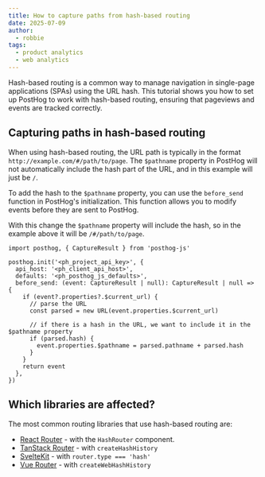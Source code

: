 ```yaml
---
title: How to capture paths from hash-based routing
date: 2025-07-09
author:
  - robbie
tags:
  - product analytics
  - web analytics
---
```


Hash-based routing is a common way to manage navigation in single-page applications (SPAs) using the URL hash. This tutorial shows you how to set up PostHog to work with hash-based routing, ensuring that pageviews and events are tracked correctly.

## Capturing paths in hash-based routing

When using hash-based routing, the URL path is typically in the format `http://example.com/#/path/to/page`. The `$pathname` property in PostHog will not automatically include the hash part of the URL, and in this example will just be `/`.

To add the hash to the `$pathname` property, you can use the `before_send` function in PostHog's initialization. This function allows you to modify events before they are sent to PostHog.

With this change the `$pathname` property will include the hash, so in the example above it will be `/#/path/to/page`.

```tsx
import posthog, { CaptureResult } from 'posthog-js'

posthog.init('<ph_project_api_key>', {
  api_host: '<ph_client_api_host>',
  defaults: '<ph_posthog_js_defaults>',
  before_send: (event: CaptureResult | null): CaptureResult | null => {
    if (event?.properties?.$current_url) {
      // parse the URL
      const parsed = new URL(event.properties.$current_url)

      // if there is a hash in the URL, we want to include it in the $pathname property
      if (parsed.hash) {
        event.properties.$pathname = parsed.pathname + parsed.hash
      }
    }
    return event
  },
})
```

## Which libraries are affected?

The most common routing libraries that use hash-based routing are:
* [React Router](https://reactrouter.com/) - with the `HashRouter` component.
* [TanStack Router](https://tanstack.com/router/v1/docs/framework/react/guide/history-types) - with `createHashHistory`
* [SvelteKit](https://svelte.dev/docs/kit/configuration#router) - with `router.type === 'hash'`
* [Vue Router](https://router.vuejs.org/guide/essentials/history-mode#Hash-Mode) - with `createWebHashHistory`
